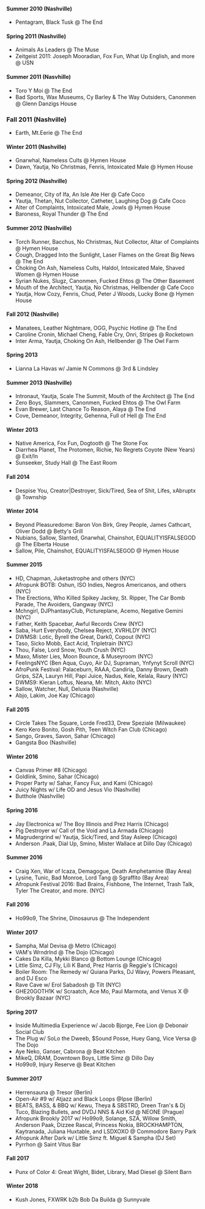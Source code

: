#### Summer 2010 (Nashville)
- Pentagram, Black Tusk @ The End

#### Spring 2011 (Nashville)
- Animals As Leaders @ The Muse
- Zeitgeist 2011: Joseph Mooradian, Fox Fun, What Up English, and more @ USN

#### Summer 2011 (Nasvhille)
- Toro Y Moi @ The End
- Bad Sports, Wax Museums, Cy Barley & The Way Outsiders, Canonmen @ Glenn Danzigs House

### Fall 2011 (Nashville)
- Earth, Mt.Eerie @ The End

#### Winter 2011 (Nashville)
- Gnarwhal, Nameless Cults @ Hymen House
- Dawn, Yautja, No Christmas, Fenris, Intoxicated Male @ Hymen House

#### Spring 2012 (Nashville)
- Demeanor, City of Ifa, An Isle Ate Her @ Cafe Coco
- Yautja, Thetan, Nut Collector, Catheter, Laughing Dog @ Cafe Coco
- Alter of Complaints, Intoxicated Male, Jowls @ Hymen House
- Baroness, Royal Thunder @ The End

#### Summer 2012 (Nashville)
- Torch Runner, Bacchus, No Christmas, Nut Collector, Altar of Complaints @ Hymen House
- Cough, Dragged Into the Sunlight, Laser Flames on the Great Big News @ The End
- Choking On Ash, Nameless Cults, Haldol, Intoxicated Male, Shaved Women @ Hymen House
- Syrian Nukes, Slugz, Canonmen, Fucked Ehtos @ The Other Basement
- Mouth of the Architect, Yautja, No Christmas, Hellbender @ Cafe Coco
- Yautja, How Cozy, Fenris, Chud, Peter J Woods, Lucky Bone @ Hymen House

#### Fall 2012 (Nashville)
- Manatees, Leather Nightmare, OGG, Psychic Hotline @ The End
- Caroline Cronin, Michael Cheng, Fable Cry, Onri, Stripes @ Rocketown
- Inter Arma, Yautja, Choking On Ash, Hellbender @ The Owl Farm

#### Spring 2013
- Lianna La Havas w/ Jamie N Commons @ 3rd & Lindsley

#### Summer 2013 (Nashville)
- Intronaut, Yautja, Scale The Summit, Mouth of the Architect @ The End
- Zero Boys, Slammers, Canonmen, Fucked Ehtos @ The Owl Farm
- Evan Brewer, Last Chance To Reason, Alaya @ The End
- Cove, Demeanor, Integrity, Gehenna, Full of Hell @ The End

#### Winter 2013
- Native America, Fox Fun, Dogtooth @ The Stone Fox
- Diarrhea Planet, The Protomen, Richie, No Regrets Coyote (New Years) @ Exit/In
- Sunseeker, Study Hall @ The East Room

#### Fall 2014
- Despise You, Creator|Destroyer, Sick/Tired, Sea of Shit, Lifes, xAbruptx @ Township

#### Winter 2014
- Beyond Pleasuredome: Baron Von Birk, Grey People, James Cathcart, Oliver Dodd @ Betty's Grill
- Nubians, Sallow, Slanted, Gnarwhal, Chainshot, EQUALITYISFALSEGOD @ The Elberta House
- Sallow, Pile, Chainshot, EQUALITYISFALSEGOD @ Hymen House

#### Summer 2015
- HD, Chapman, Juketastrophe and others (NYC)
- Afropunk BOTB: Oshun, ISO Indies, Negros Americanos, and others (NYC)
- The Erections, Who Killed Spikey Jackey, St. Ripper, The Car Bomb Parade, The Avoiders, Gangway (NYC)
- Mchngirl, DJPhantasyClub, Pictureplane, Acemo, Negative Gemini (NYC)
- Father, Keith Spacebar, Awful Records Crew (NYC)
- Saba, Hurt Everybody, Chelsea Reject, XVRHLDY (NYC)
- DWMS8: Lotic, Byrell the Great, Dark0, Copout (NYC)
- Taso, Sicko Mobb, Eact Acid, Tripletrain (NYC)
- Thou, False, Lord Snow, Youth Crush (NYC)
- Maxo, Mister Lies, Moon Bounce, & Museyroom (NYC)
- FeelingsNYC (Ben Aqua, Cuyo, Air DJ, Supraman, Ynfynyt Scroll (NYC)
- AfroPunk Festival: Palaceburn, RAAA, Candiria, Danny Brown, Death Grips, SZA, Lauryn Hill, Papi Juice, Nadus, Kele, Kelala, Raury (NYC)
- DWMS9: Kieran Loftus, Neana, Mr. Mitch, Akito (NYC)
- Sallow, Watcher, Null, Deluxia (Nashville)
- Abjo, Lakim, Joe Kay (Chicago)

#### Fall 2015
- Circle Takes The Square, Lorde Fred33, Drew Speziale (Milwaukee)
- Kero Kero Bonito, Gosh Pith, Teen Witch Fan Club (Chicago)
- Sango, Graves, Savon, Sahar (Chicago)
- Gangsta Boo (Nashville)

#### Winter 2016
- Canvas Primer #8 (Chicago)
- Goldlink, Smino, Sahar (Chicago)
- Proper Party w/ Sahar, Fancy Fux, and Kami (Chicago)
- Juicy Nights w/ Life OD and Jesus Vio (Nashville)
- Butthole (Nashville)

#### Spring 2016
- Jay Electronica w/ The Boy Illinois and Prez Harris (Chicago)
- Pig Destroyer w/ Call of the Void and La Armada (Chicago)
- Magrudergrind w/ Yautja, Sick/Tired, and Stay Asleep (Chicago)
- Anderson .Paak, Dial Up, Smino, Mister Wallace at Dillo Day (Chicago)

#### Summer 2016
- Craig Xen, War of Icaza, Demagogue, Death Amphetamine (Bay Area)
- Lysine, Tunic, Bad Monroe, Lord Tang @ Sgraffito (Bay Area)
- Afropunk Festival 2016: Bad Brains, Fishbone, The Internet, Trash Talk, Tyler The Creator, and more. (NYC)

#### Fall 2016
- Ho99o9, The Shrine, Dinosaurus @ The Independent 

#### Winter 2017
- Sampha, Mal Devisa @ Metro (Chicago)
- VAM's Wrndrlnd @ The Dojo (Chicago)
- Cakes Da Killa, Mykki Blanco @ Bottom Lounge (Chicago)
- Little Simz, CJ Fly, Lili K Band, Prez Harris @ Reggie's (Chicago)
- Boiler Room: The Remedy w/ Quiana Parks, DJ Wavy, Powers Pleasant, and DJ Esco
- Rave Cave w/ Erol Sabadosh @ Tilt (NYC)
- GHE20GOTH1K w/ Scraatch, Ace Mo, Paul Marmota, and Venus X @ Brookly Bazaar (NYC)

#### Spring 2017
- Inside Multimedia Experience w/ Jacob Bjorge, Fee Lion @ Debonair Social Club
- The Plug w/ SoLo the Dweeb, $Sound Posse, Huey Gang, Vice Versa @ The Dojo
- Aye Neko, Ganser, Cabrona @ Beat Kitchen 
- MikeQ, DRAM, Downtown Boys, Little Simz @ Dillo Day 
- Ho99o9, Injury Reserve @ Beat Kitchen

#### Summer 2017
- Herrensauna @ Tresor (Berlin)
- Open-Air #9 w/ Atjazz and Black Loops @Ipse (Berlin)
- BEATS, BASS, & BBQ w/ Kewu, Theya & SBSTRD, Dreen Tran's & Dj Tuco, Blazing Bullets, and DVDJ NNS & Aid Kid @ NEONE (Prague)
- Afropunk Brookly 2017 w/ Ho99o9, Solange, SZA, Willow Smith, Anderson Paak, Dizzee Rascal, Princess Nokia, BROCKHAMPTON, Kaytranada, Juliana Huxtable, and LSDXOXO @ Commodore Barry Park
- Afropunk After Dark w/ Little Simz ft. Miguel & Sampha (DJ Set)
- Pyrrhon @ Saint Vitus Bar

#### Fall 2017
- Punx of Color 4: Great Wight, Bidet, Library, Mad Diesel @ Silent Barn

#### Winter 2018
- Kush Jones, FXWRK b2b Bob Da Builda @ Sunnyvale
